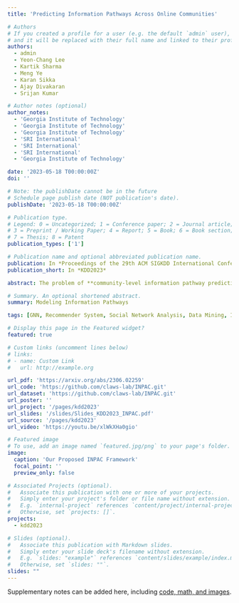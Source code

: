 ```yaml
---
title: 'Predicting Information Pathways Across Online Communities'

# Authors
# If you created a profile for a user (e.g. the default `admin` user), write the username (folder name) here
# and it will be replaced with their full name and linked to their profile.
authors:
  - admin
  - Yeon-Chang Lee
  - Kartik Sharma
  - Meng Ye
  - Karan Sikka
  - Ajay Divakaran
  - Srijan Kumar

# Author notes (optional)
author_notes:
  - 'Georgia Institute of Technology'
  - 'Georgia Institute of Technology'
  - 'Georgia Institute of Technology'
  - 'SRI International'
  - 'SRI International'
  - 'SRI International'
  - 'Georgia Institute of Technology'

date: '2023-05-18 T00:00:00Z'
doi: ''

# Note: the publishDate cannot be in the future
# Schedule page publish date (NOT publication's date).
publishDate: '2023-05-18 T00:00:00Z'

# Publication type.
# Legend: 0 = Uncategorized; 1 = Conference paper; 2 = Journal article;
# 3 = Preprint / Working Paper; 4 = Report; 5 = Book; 6 = Book section;
# 7 = Thesis; 8 = Patent
publication_types: ['1']

# Publication name and optional abbreviated publication name.
publication: In *Proceedings of the 29th ACM SIGKDD International Conference on Knowledge Discovery and Data Mining*
publication_short: In *KDD2023*

abstract: The problem of **community-level information pathway prediction** (CLIPP) aims at predicting the transmission trajectory of content across online communities. A successful solution to CLIPP holds significance as it facilitates the distribution of valuable information to a larger audience and prevents the proliferation of misinformation. Notably, solving CLIPP is non-trivial as inter-community relationships and influence are unknown, information spread is multi-modal, and new content and new communities appear over time. In this work, we address CLIPP by collecting large-scale, multi-modal datasets to examine the diffusion of online YouTube videos on Reddit. We analyze these datasets to construct community influence graphs (CIGs) and develop a novel dynamic graph framework, INPAC (Information Pathway Across Online Communities), which incorporates CIGs to capture the temporal variability and multi-modal nature of video propagation across communities. Experimental results in both warm-start and cold-start scenarios show that INPAC outperforms seven baselines in CLIPP. Our code and datasets are available <a href="https://github.com/claws-lab/INPAC">here</a>

# Summary. An optional shortened abstract.
summary: Modeling Information Pathways 

tags: [GNN, Recommender System, Social Network Analysis, Data Mining, Information Pathway]

# Display this page in the Featured widget?
featured: true

# Custom links (uncomment lines below)
# links:
# - name: Custom Link
#   url: http://example.org

url_pdf: 'https://arxiv.org/abs/2306.02259'
url_code: 'https://github.com/claws-lab/INPAC.git'
url_dataset: 'https://github.com/claws-lab/INPAC.git'
url_poster: ''
url_project: '/pages/kdd2023'
url_slides: '/slides/Slides_KDD2023_INPAC.pdf'
url_source: '/pages/kdd2023'
url_video: 'https://youtu.be/xlWkXHa0gio'

# Featured image
# To use, add an image named `featured.jpg/png` to your page's folder.
image:
  caption: 'Our Proposed INPAC Framework'
  focal_point: ''
  preview_only: false

# Associated Projects (optional).
#   Associate this publication with one or more of your projects.
#   Simply enter your project's folder or file name without extension.
#   E.g. `internal-project` references `content/project/internal-project/index.md`.
#   Otherwise, set `projects: []`.
projects:
  - kdd2023

# Slides (optional).
#   Associate this publication with Markdown slides.
#   Simply enter your slide deck's filename without extension.
#   E.g. `slides: "example"` references `content/slides/example/index.md`.
#   Otherwise, set `slides: ""`.
slides: ""
---
```


<!-- {{% callout note %}}
Click the _Cite_ button above to demo the feature to enable visitors to import publication metadata into their reference management software.
{{% /callout %}}

{{% callout note %}}
Create your slides in Markdown - click the _Slides_ button to check out the example.
{{% /callout %}} -->

Supplementary notes can be added here, including [code, math, and images](https://wowchemy.com/docs/writing-markdown-latex/).
